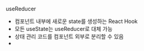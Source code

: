 useReducer
- 컴포넌트 내부에 새로운 state를 생성하는 React Hook
- 모든 useState는 useReducer로 대체 가능
- 상태 관리 코드를 컴포넌트 외부로 분리할 수 있음
- 
